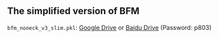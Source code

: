 ## The simplified version of BFM

`bfm_noneck_v3_slim.pkl`: [Google Drive](https://drive.google.com/file/d/1iK5lD49E_gCn9voUjWDPj2ItGKvM10GI/view?usp=sharing) or [Baidu Drive](https://pan.baidu.com/s/1C_SzYBOG3swZA_EjxpXlAw) (Password: p803)